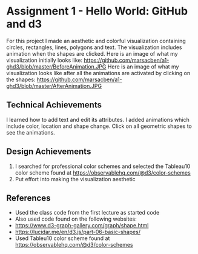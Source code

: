 Assignment 1 - Hello World: GitHub and d3  
===

For this project I made an aesthetic and colorful visualization containing circles, rectangles, lines, polygons and text. The visualization includes animation when the shapes are clicked.
Here is an image of what my visualization initially looks like: https://github.com/marsacben/a1-ghd3/blob/master/BeforeAnimation.JPG
Here is an image of what my visualization looks like after all the animations are activated by clicking on the shapes: 
https://github.com/marsacben/a1-ghd3/blob/master/AfterAnimation.JPG

Technical Achievements
---

I learned how to add text and edit its attributes.
I added animations which include color, location and shape change. Click on all geometric shapes to see the animations.

Design Achievements
---

1. I searched for professional color schemes and selected the Tableau10 color scheme found at https://observablehq.com/@d3/color-schemes
2. Put effort into making the visualization aesthetic

References
---

- Used the class code from the first lecture as started code
- Also used code found on the following websites: 
- https://www.d3-graph-gallery.com/graph/shape.html
- https://lucidar.me/en/d3.js/part-06-basic-shapes/
- Used Tableu10 color scheme found at https://observablehq.com/@d3/color-schemes
